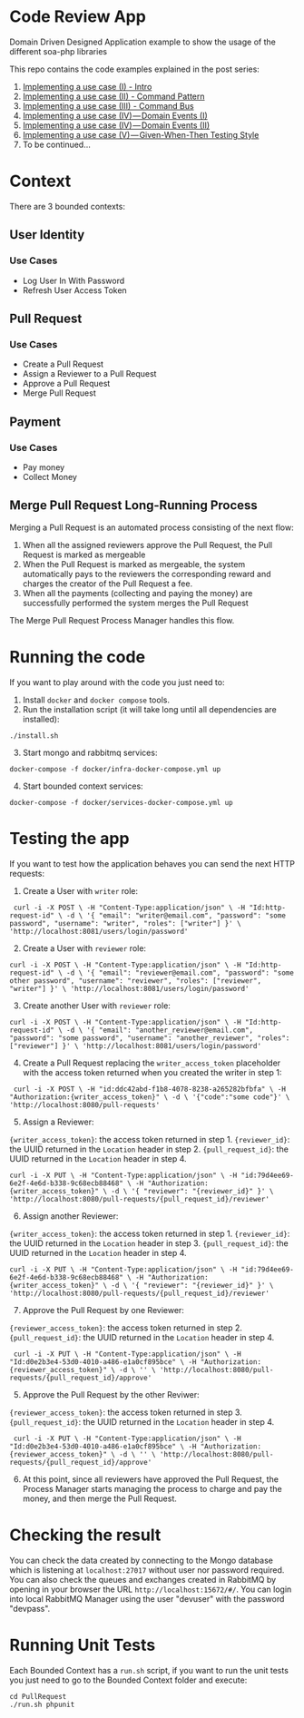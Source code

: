 # Code Review App
Domain Driven Designed Application example to show the usage of the different soa-php libraries

This repo contains the code examples explained in the post series:

1. [Implementing a use case (I) - Intro](https://medium.com/@mgonzalezbaile/implementing-a-use-case-i-intro-38c80b4fed0)
2. [Implementing a use case (II) - Command Pattern](https://medium.com/@mgonzalezbaile/implementing-a-use-case-ii-command-pattern-2d49d980e61c)
3. [Implementing a use case (III) - Command Bus](https://medium.com/@mgonzalezbaile/implementing-a-use-case-iii-command-bus-9bff58766d28)
4. [Implementing a use case (IV) — Domain Events (I)](https://medium.com/@mgonzalezbaile/implementing-a-use-case-v-domain-events-i-21549bb87281)
5. [Implementing a use case (IV) — Domain Events (II)](https://medium.com/@mgonzalezbaile/implementing-a-use-case-v-domain-events-ii-22164128ed0f)
6. [Implementing a use case (V) — Given-When-Then Testing Style](https://medium.com/@mgonzalezbaile/implementing-a-use-case-v-given-when-then-testing-style-a17a645b1aa6)
7. To be continued...

# Context
There are 3 bounded contexts:

## User Identity
### Use Cases
- Log User In With Password
- Refresh User Access Token

## Pull Request
### Use Cases
- Create a Pull Request
- Assign a Reviewer to a Pull Request
- Approve a Pull Request
- Merge Pull Request

## Payment
### Use Cases
- Pay money
- Collect Money

## Merge Pull Request Long-Running Process
Merging a Pull Request is an automated process consisting of the next flow:

1) When all the assigned reviewers approve the Pull Request, the Pull Request is marked as mergeable
2) When the Pull Request is marked as mergeable, the system automatically pays to the reviewers the corresponding reward and charges the creator of the Pull Request a fee.
3) When all the payments (collecting and paying the money) are successfully performed the system merges the Pull Request

The Merge Pull Request Process Manager handles this flow.

# Running the code
If you want to play around with the code you just need to:

1) Install `docker` and `docker compose` tools.
2) Run the installation script (it will take long until all dependencies are installed):

`./install.sh`

3) Start mongo and rabbitmq services:

`docker-compose -f docker/infra-docker-compose.yml up`

4) Start bounded context services:

`docker-compose -f docker/services-docker-compose.yml up`

# Testing the app
If you want to test how the application behaves you can send the next HTTP requests:

1) Create a User with `writer` role:

`
curl -i -X POST \
   -H "Content-Type:application/json" \
   -H "Id:http-request-id" \
   -d \
'{
  "email": "writer@email.com",
  "password": "some password",
  "username": "writer",
  "roles": ["writer"]
}' \
 'http://localhost:8081/users/login/password'`
 
2) Create a User with `reviewer` role:

`
curl -i -X POST \
   -H "Content-Type:application/json" \
   -H "Id:http-request-id" \
   -d \
'{
  "email": "reviewer@email.com",
  "password": "some other password",
  "username": "reviewer",
  "roles": ["reviewer", "writer"]
}' \
 'http://localhost:8081/users/login/password'
`

3) Create another User with `reviewer` role:

`
curl -i -X POST \
   -H "Content-Type:application/json" \
   -H "Id:http-request-id" \
   -d \
'{
  "email": "another_reviewer@email.com",
  "password": "some password",
  "username": "another_reviewer",
  "roles": ["reviewer"]
}' \
 'http://localhost:8081/users/login/password'
`

4) Create a Pull Request replacing the `writer_access_token` placeholder with the access token returned when you created the writer in step 1:

`
curl -i -X POST \
   -H "id:ddc42abd-f1b8-4078-8238-a265282bfbfa" \
   -H "Authorization:{writer_access_token}" \
   -d \
'{"code":"some code"}' \
 'http://localhost:8080/pull-requests'`

5) Assign a Reviewer:

`{writer_access_token}`: the access token returned in step 1.
`{reviewer_id}`: the UUID returned in the `Location` header in step 2.
`{pull_request_id}`: the UUID returned in the `Location` header in step 4.

`
curl -i -X PUT \
   -H "Content-Type:application/json" \
   -H "id:79d4ee69-6e2f-4e6d-b338-9c68ecb88468" \
   -H "Authorization:{writer_access_token}" \
   -d \
'{
	"reviewer": "{reviewer_id}"
}' \
 'http://localhost:8080/pull-requests/{pull_request_id}/reviewer' `
 
6) Assign another Reviewer:

`{writer_access_token}`: the access token returned in step 1.
`{reviewer_id}`: the UUID returned in the `Location` header in step 3.
`{pull_request_id}`: the UUID returned in the `Location` header in step 4.

`
curl -i -X PUT \
   -H "Content-Type:application/json" \
   -H "id:79d4ee69-6e2f-4e6d-b338-9c68ecb88468" \
   -H "Authorization:{writer_access_token}" \
   -d \
'{
	"reviewer": "{reviewer_id}"
}' \
 'http://localhost:8080/pull-requests/{pull_request_id}/reviewer' `
 

7) Approve the Pull Request by one Reviewer:

`{reviewer_access_token}`: the access token returned in step 2.
`{pull_request_id}`: the UUID returned in the `Location` header in step 4.

`
curl -i -X PUT \
   -H "Content-Type:application/json" \
   -H "Id:d0e2b3e4-53d0-4010-a486-e1a0cf895bce" \
   -H "Authorization:{reviewer_access_token}" \
   -d \
'' \
 'http://localhost:8080/pull-requests/{pull_request_id}/approve'`

5) Approve the Pull Request by the other Reviwer:

`{reviewer_access_token}`: the access token returned in step 3.
`{pull_request_id}`: the UUID returned in the `Location` header in step 4.

`
curl -i -X PUT \
   -H "Content-Type:application/json" \
   -H "Id:d0e2b3e4-53d0-4010-a486-e1a0cf895bce" \
   -H "Authorization:{reviewer_access_token}" \
   -d \
'' \
 'http://localhost:8080/pull-requests/{pull_request_id}/approve'`

6) At this point, since all reviewers have approved the Pull Request, the Process Manager starts managing the process to charge and pay the money, and then merge the Pull Request.

# Checking the result
You can check the data created by connecting to the Mongo database which is listening at `localhost:27017` without user nor password required. You can also check the queues and exchanges created in RabbitMQ by opening in your browser the URL `http://localhost:15672/#/`. You can login into local RabbitMQ Manager using the user "devuser" with the password "devpass".

# Running Unit Tests
Each Bounded Context has a `run.sh` script, if you want to run the unit tests you just need to go to the Bounded Context folder and execute:

```
cd PullRequest
./run.sh phpunit
```

